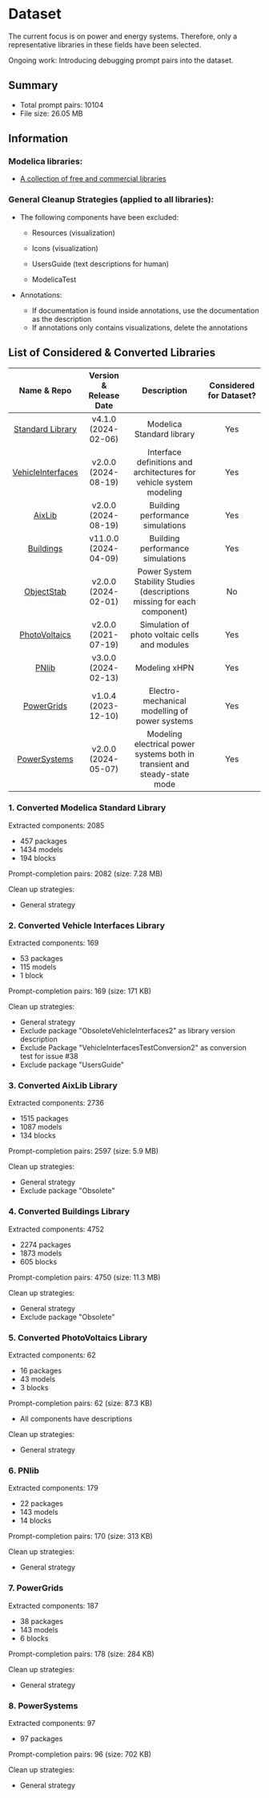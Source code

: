 # Dataset

The current focus is on power and energy systems. Therefore, only a representative libraries in these fields have been selected.

Ongoing work: Introducing debugging prompt pairs into the dataset.

## Summary

* Total prompt pairs: 10104
* File size: 26.05 MB

## Information

### Modelica libraries:

* [A collection of free and commercial libraries](https://modelica.org/libraries)

### General Cleanup Strategies (applied to all libraries):

* The following components have been excluded:

  * Resources (visualization)

  * Icons (visualization)

  * UsersGuide (text descriptions for human)

  * ModelicaTest

* Annotations:
  * If documentation is found inside annotations, use the documentation as the description
  * If annotations only contains visualizations, delete the annotations

## List of Considered & Converted Libraries

|                         Name & Repo                          | Version & Release Date |                         Description                          | Considered for Dataset? |
| :----------------------------------------------------------: | :--------------------: | :----------------------------------------------------------: | :---------------------: |
| [Standard Library](https://github.com/modelica/ModelicaStandardLibrary) |  v4.1.0 (2024-02-06)   |                  Modelica Standard library                   |           Yes           |
| [VehicleInterfaces](https://github.com/modelica/VehicleInterfaces) |  v2.0.0 (2024-08-19)   | Interface definitions and architectures for vehicle system modeling |           Yes           |
|    [AixLib](https://github.com/modelica-3rdparty/AixLib)     |  v2.0.0 (2024-08-19)   |               Building performance simulations               |           Yes           |
| [Buildings](https://github.com/modelica-3rdparty/Buildings)  |  v11.0.0 (2024-04-09)  |               Building performance simulations               |           Yes           |
| [ObjectStab](https://github.com/modelica-3rdparty/ObjectStab) |  v2.0.0 (2024-02-01)   | Power System Stability Studies (descriptions missing for each component) |           No            |
| [PhotoVoltaics](https://github.com/modelica-3rdparty/PhotoVoltaics) |  v2.0.0 (2021-07-19)   |        Simulation of photo voltaic cells and modules         |           Yes           |
|     [PNlib](https://github.com/modelica-3rdparty/PNlib)      |  v3.0.0 (2024-02-13)   |                        Modeling xHPN                         |           Yes           |
| [PowerGrids](https://github.com/modelica-3rdparty/PowerGrids) |  v1.0.4 (2023-12-10)   |        Electro-mechanical modelling of power systems         |           Yes           |
| [PowerSystems](https://github.com/modelica-3rdparty/PowerSystems) |  v2.0.0 (2024-05-07)   | Modeling electrical power systems both in transient and steady-state mode |           Yes           |

### 1. Converted Modelica Standard Library

Extracted components: 2085

* 457 packages
* 1434 models
* 194 blocks

Prompt-completion pairs: 2082 (size: 7.28 MB)

Clean up strategies:

* General strategy


### 2. Converted Vehicle Interfaces Library

Extracted components: 169

* 53 packages
* 115 models
* 1 block

Prompt-completion pairs: 169 (size: 171 KB)

Clean up strategies:

* General strategy
* Exclude package "ObsoleteVehicleInterfaces2" as library version description
* Exclude Package "VehicleInterfacesTestConversion2" as conversion test for issue #38
* Exclude package "UsersGuide"

### 3. Converted AixLib Library

Extracted components: 2736

* 1515 packages
* 1087 models
* 134 blocks

Prompt-completion pairs: 2597 (size: 5.9 MB)

Clean up strategies:

* General strategy
* Exclude package "Obsolete" 

### 4. Converted Buildings Library

Extracted components: 4752

* 2274 packages
* 1873 models
* 605 blocks

Prompt-completion pairs: 4750 (size: 11.3 MB)

Clean up strategies:

* General strategy
* Exclude package "Obsolete" 

### 5. Converted PhotoVoltaics Library

Extracted components: 62

* 16 packages
* 43 models
* 3 blocks

Prompt-completion pairs: 62 (size: 87.3 KB)

* All components have descriptions

Clean up strategies:

* General strategy

### 6. PNlib

Extracted components: 179

* 22 packages
* 143 models
* 14 blocks

Prompt-completion pairs: 170 (size: 313 KB)

Clean up strategies:

* General strategy

### 7. PowerGrids

Extracted components: 187

* 38 packages
* 143 models
* 6 blocks

Prompt-completion pairs: 178 (size: 284 KB)

Clean up strategies:

* General strategy

### 8. PowerSystems

Extracted components: 97

* 97 packages

Prompt-completion pairs: 96 (size: 702 KB)

Clean up strategies:

* General strategy
